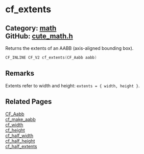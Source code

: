 [](../header.md ':include')

# cf_extents

Category: [math](/api_reference?id=math)  
GitHub: [cute_math.h](https://github.com/RandyGaul/cute_framework/blob/master/include/cute_math.h)  
---

Returns the extents of an AABB (axis-aligned bounding box).

```cpp
CF_INLINE CF_V2 cf_extents(CF_Aabb aabb)
```

## Remarks

Extents refer to width and height: `extents = { width, height }`.

## Related Pages

[CF_Aabb](/math/cf_aabb.md)  
[cf_make_aabb](/math/cf_make_aabb.md)  
[cf_width](/math/cf_width.md)  
[cf_height](/math/cf_height.md)  
[cf_half_width](/math/cf_half_width.md)  
[cf_half_height](/math/cf_half_height.md)  
[cf_half_extents](/math/cf_half_extents.md)  
